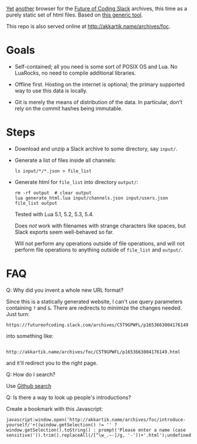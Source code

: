 [Yet](http://history.futureofcoding.org)
[another](https://github.com/akkartik/mu/tree/main/browse-slack) browser for
the [Future of Coding Slack](https://futureofcoding.org/community) archives,
this time as a purely static set of html files. Based on [this generic
tool](https://github.com/akkartik/slack-archive).

This repo is also served online at http://akkartik.name/archives/foc.

# Goals

* Self-contained; all you need is some sort of POSIX OS and Lua. No LuaRocks,
  no need to compile additional libraries.

* Offline first. Hosting on the internet is optional; the primary supported
  way to use this data is locally.

* Git is merely the means of distribution of the data. In particular, don't
  rely on the commit hashes being immutable.

# Steps

* Download and unzip a Slack archive to some directory, say `input/`.

* Generate a list of files inside all channels:
  ```
  ls input/*/*.json > file_list
  ```

* Generate html for `file_list` into directory `output/`:
  ```
  rm -rf output  # clear output
  lua generate_html.lua input/channels.json input/users.json file_list output
  ```

  Tested with Lua 5.1, 5.2, 5.3, 5.4.

  Does _not_ work with filenames with strange characters like spaces, but
  Slack exports seem well-behaved so far.

  Will not perform any operations outside of file operations, and will not
  perform file operations to anything outside of `file_list` and `output/`.

# FAQ

Q: Why did you invent a whole new URL format?

Since this is a statically generated website, I can't use query parameters
containing `?` and `&`. There are redirects to minimize the changes needed. Just turn:

```
https://futureofcoding.slack.com/archives/C5T9GPWFL/p1653663004176149
```

into something like:

```
        http://akkartik.name/archives/foc/C5T9GPWFL/p1653663004176149.html
```

and it'll redirect you to the right page.

Q: How do I search?

Use [Github search](https://github.com/akkartik/foc-archive)

Q: Is there a way to look up people's introductions?

Create a bookmark with this Javascript:

```
javascript:window.open('http://akkartik.name/archives/foc/introduce-yourself/'+((window.getSelection() != '' ? window.getSelection().toString() : prompt('Please enter a name (case sensitive)')).trim().replaceAll(/[^\w_.~-]/g, '-'))+'.html');undefined
```

